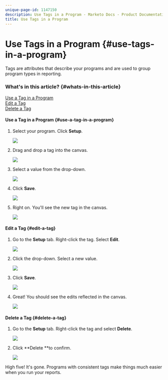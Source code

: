```yaml
---
unique-page-id: 1147150
description: Use Tags in a Program - Marketo Docs - Product Documentation
title: Use Tags in a Program
---
```


# Use Tags in a Program {#use-tags-in-a-program}

Tags are attributes that describe your programs and are used to group program types in reporting.

### What's in this article? {#whats-in-this-article}

[Use a Tag in a Program](#use-a-tag-in-a-program)  
[Edit a Tag](#edit-a-tag)  
[Delete a Tag](#delete-a-tag)

#### Use a Tag in a Program {#use-a-tag-in-a-program}

1. Select your program. Click **Setup**. 

   ![](assets/image2014-9-23-15-3a45-3a0.png)

1. Drag and drop a tag into the canvas.

   ![](assets/image2014-9-23-15-3a45-3a13.png)

1. Select a value from the drop-down. 

   ![](assets/image2014-9-23-15-3a45-3a30.png)

1. Click **Save**. 

   ![](assets/image2014-9-23-15-3a45-3a36.png)

1. Right on. You'll see the new tag in the canvas.

   ![](assets/image2014-9-23-15-3a45-3a47.png)

#### Edit a Tag {#edit-a-tag}

1. Go to the **Setup** tab. Right-click the tag. Select **Edit**. 

   ![](assets/image2014-9-23-15-3a45-3a53.png)

1. Click the drop-down. Select a new value. 

   ![](assets/image2014-9-23-15-3a46-3a12.png)

1. Click **Save**. 

   ![](assets/image2014-9-23-15-3a46-3a25.png)

1. Great! You should see the edits reflected in the canvas. 

   ![](assets/image2014-9-23-15-3a46-3a35.png)

#### Delete a Tag  {#delete-a-tag}

1. Go to the **Setup** tab. Right-click the tag and select **Delete**.

   ![](assets/image2014-9-23-15-3a46-3a55.png)

1. Click **Delete **to confirm.

   ![](assets/image2014-9-23-15-3a47-3a8.png)

High five! It's gone. Programs with consistent tags make things much easier when you run your reports.
